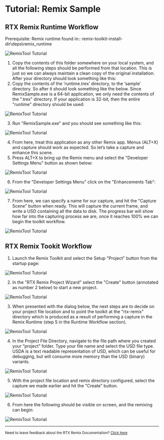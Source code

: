 # Tutorial: Remix Sample
## RTX Remix Runtime Workflow
Prerequisite: Remix runtime found in:: remix-toolkit-install-dir\deps\remix_runtime

![RemixTool Tutorial](../data/images/remix_907.png)

1. Copy the contents of this folder somewhere on your local system, and all the following steps should be performed from that location.  This is just so we can always maintain a clean copy of the original installation.  After your directory should look something like this:
2. Copy the contents of the ‘runtime\.trex’ directory, to the ‘sample’ directory.  So after it should look something like the below.  Since RemixSample.exe is a 64-bit application, we only need the contents of the ".trex" directory.  If your application is 32-bit, then the entire "runtime" directory should be used:

![RemixTool Tutorial](../data/images/remix_908.png)

3. Run "RemixSample.exe" and you should see something like this:


![RemixTool Tutorial](../data/images/remix_909.png)

4. From here, treat this application as any other Remix app.  Menus (ALT+X) and capture should work as expected.  So let’s take a capture and enhance this scene.
5. Press ALT+X to bring up the Remix menu and select the "Developer Settings Menu" button as shown below:

![RemixTool Tutorial](../data/images/remix_910.png)

6. From the "Developer Settings Menu" click on the "Enhancements Tab":

![RemixTool Tutorial](../data/images/remix_911.png)

7. From here, we can specify a name for our capture, and hit the "Capture Scene" button when ready.  This will capture the current frame, and write a USD containing all the data to disk.  The progress bar will show how far into the capturing process we are, once it reaches 100% we can begin the toolkit workflow.

![RemixTool Tutorial](../data/images/remix_912.png)


## RTX Remix Tookit Workflow

1. Launch the Remix Toolkit and select the Setup "Project" button from the startup page:

![RemixTool Tutorial](../data/images/remix_913.png)

2. In the "RTX Remix Project Wizard" select the "Create" button (annotated as number 2 below) to start a new project.

![RemixTool Tutorial](../data/images/remix_914.png)

3. When presented with the dialog below, the next steps are to decide on your project file location and to point the toolkit at the "rtx-remix" directory which is produced as a result of performing a capture in the Remix Runtime (step 5 in the Runtime Workflow section).

![RemixTool Tutorial](../data/images/remix_915.png)

4. In the Project File Directory, navigate to the file path where you created your “project” folder. Type your file name and select the USD file type.  USDA is a text readable representation of USD, which can be useful for debugging, but will consume more memory than the USD (binary) variants.

![RemixTool Tutorial](../data/images/remix_916.png)

5. With the project file location and remix directory configured, select the capture we made earlier and hit the "Create" button.

![RemixTool Tutorial](../data/images/remix_917.png)

6. From here the following should be visible on screen, and the remixing can begin:

![RemixTool Tutorial](../data/images/remix_918.png)

***
<sub> Need to leave feedback about the RTX Remix Documentation?  [Click here](https://docs.google.com/forms/d/1vym6SgptS4QJvp6ZKTN8Mu9yfd5yQc76B3KHIl-n4DQ/prefill) <sub>